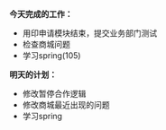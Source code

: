 **今天完成的工作：**
 
- 用印申请模块结束，提交业务部门测试
- 检查商城问题
- 学习spring(105)



**明天的计划：** 

- 修改暂停合作逻辑
- 修改商城最近出现的问题
- 学习spring
